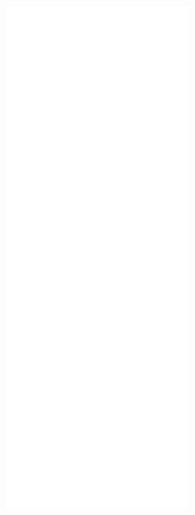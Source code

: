 <p align="center">
  <a href="https://github.com/lowlighter/metrics">
    <img src="./metrics/heavy.svg">
  </a>
</p>
